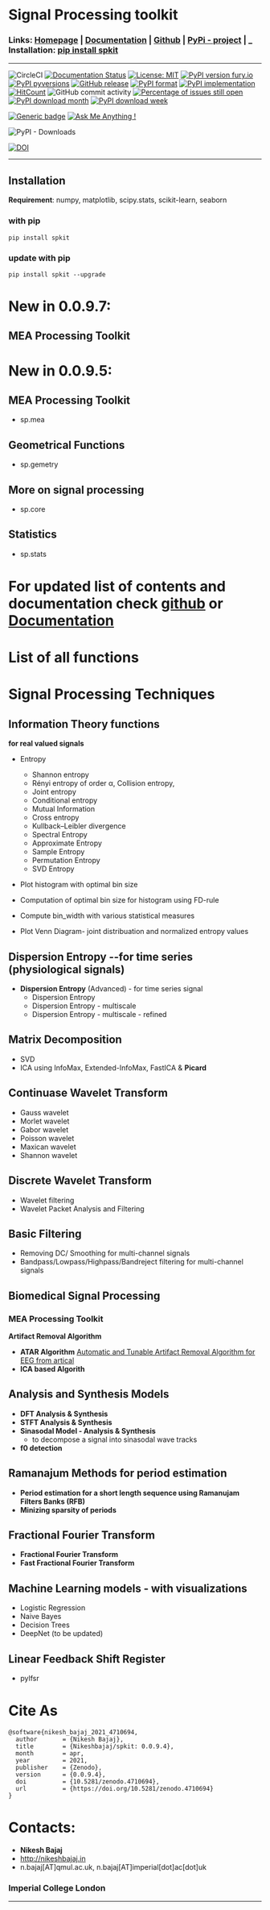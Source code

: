 # Signal Processing toolkit

### Links: **[Homepage](https://spkit.github.io)** | **[Documentation](https://spkit.readthedocs.io/)** | **[Github](https://github.com/Nikeshbajaj/spkit)**  |  **[PyPi - project](https://pypi.org/project/spkit/)** |     _ **Installation:** [pip install spkit](https://pypi.org/project/spkit/)
-----
![CircleCI](https://img.shields.io/circleci/build/github/Nikeshbajaj/spkit)
[![Documentation Status](https://readthedocs.org/projects/spkit/badge/?version=latest)](https://spkit.readthedocs.io/en/latest/?badge=latest)
[![License: MIT](https://img.shields.io/badge/License-MIT-yellow.svg)](https://opensource.org/licenses/MIT)
[![PyPI version fury.io](https://badge.fury.io/py/spkit.svg)](https://pypi.org/project/spkit/)
[![PyPI pyversions](https://img.shields.io/pypi/pyversions/spkit.svg)](https://pypi.python.org/pypi/spkit/)
[![GitHub release](https://img.shields.io/github/release/nikeshbajaj/spkit.svg)](https://GitHub.com/nikeshbajaj/spkit/releases/)
[![PyPI format](https://img.shields.io/pypi/format/spkit.svg)](https://pypi.python.org/pypi/spkit/)
[![PyPI implementation](https://img.shields.io/pypi/implementation/spkit.svg)](https://pypi.python.org/pypi/spkit/)
[![HitCount](http://hits.dwyl.io/nikeshbajaj/spkit.svg)](http://hits.dwyl.io/nikeshbajaj/spkit)
![GitHub commit activity](https://img.shields.io/github/commit-activity/y/nikeshbajaj/spkit?style=plastic)
[![Percentage of issues still open](http://isitmaintained.com/badge/open/nikeshbajaj/spkit.svg)](http://isitmaintained.com/project/nikeshbajaj/spkit "Percentage of issues still open")
[![PyPI download month](https://img.shields.io/pypi/dm/spkit.svg)](https://pypi.org/project/spkit/)
[![PyPI download week](https://img.shields.io/pypi/dw/spkit.svg)](https://pypi.org/project/spkit/)


[![Generic badge](https://img.shields.io/badge/pip%20install-spkit-blue.svg)](https://pypi.org/project/spkit/)
[![Ask Me Anything !](https://img.shields.io/badge/Ask%20me-anything-1abc9c.svg)](mailto:n.bajaj@qmul.ac.uk)

![PyPI - Downloads](https://img.shields.io/pypi/dm/spkit?style=social)

[![DOI](https://raw.githubusercontent.com/Nikeshbajaj/spkit/master/figures/zenodo.4710694.svg)](https://doi.org/10.5281/zenodo.4710694)

<!--[![DOI](https://zenodo.org/badge/DOI/10.5281/zenodo.4710694.svg)](https://doi.org/10.5281/zenodo.4710694)
<a href="https://doi.org/10.5281/zenodo.4710694"><img src="https://zenodo.org/badge/DOI/10.5281/zenodo.4710694.svg" alt="DOI"></a>
-->

-----

## Installation

**Requirement**:  numpy, matplotlib, scipy.stats, scikit-learn, seaborn

### with pip

```
pip install spkit
```

### update with pip

```
pip install spkit --upgrade
```
# New in 0.0.9.7:
## MEA Processing Toolkit

# New in 0.0.9.5:
## MEA Processing Toolkit
  * sp.mea
## Geometrical Functions
  * sp.gemetry
## More on signal processing
  * sp.core
## Statistics
  * sp.stats



# For updated list of contents and documentation check [github](https://GitHub.com/nikeshbajaj/spkit) or [Documentation](https://spkit.readthedocs.io/)

# List of all functions
# Signal Processing Techniques
## **Information Theory functions**
 **for real valued signals**
 * Entropy
   * Shannon entropy
   * Rényi entropy of order α, Collision entropy,
   * Joint entropy
   * Conditional entropy
   * Mutual Information
   * Cross entropy
   * Kullback–Leibler divergence
   * Spectral Entropy
   * Approximate Entropy
   * Sample Entropy
   * Permutation Entropy
   * SVD Entropy

* Plot histogram with optimal bin size
* Computation of optimal bin size for histogram using FD-rule
* Compute bin_width with various statistical measures
* Plot Venn Diagram- joint distribuation and normalized entropy values

## **Dispersion Entropy** --**for time series (physiological signals)**
* **Dispersion Entropy** (Advanced) - for time series signal
  * Dispersion Entropy
  * Dispersion Entropy - multiscale
  * Dispersion Entropy - multiscale - refined


## **Matrix Decomposition**
* SVD
* ICA using InfoMax, Extended-InfoMax, FastICA & **Picard**

## **Continuase Wavelet Transform**
* Gauss wavelet
* Morlet wavelet
* Gabor wavelet
* Poisson wavelet
* Maxican wavelet
* Shannon wavelet

## **Discrete Wavelet Transform**
* Wavelet filtering
* Wavelet Packet Analysis and Filtering

## **Basic Filtering**
* Removing DC/ Smoothing for multi-channel signals
* Bandpass/Lowpass/Highpass/Bandreject filtering for multi-channel signals

## Biomedical Signal Processing

### MEA Processing Toolkit

**Artifact Removal Algorithm**
* **ATAR Algorithm** [Automatic and Tunable Artifact Removal Algorithm for EEG from artical](https://www.sciencedirect.com/science/article/pii/S1746809419302058)
* **ICA based Algorith**

## Analysis and Synthesis Models
* **DFT Analysis & Synthesis**
* **STFT Analysis & Synthesis**
* **Sinasodal Model - Analysis & Synthesis**
  - to decompose a signal into sinasodal wave tracks
* **f0 detection**

## Ramanajum Methods for period estimation
* **Period estimation for a short length sequence using Ramanujam Filters Banks (RFB)**
* **Minizing sparsity of periods**

## Fractional Fourier Transform
* **Fractional Fourier Transform**
* **Fast Fractional Fourier Transform**



## Machine Learning models - with visualizations
* Logistic Regression
* Naive Bayes
* Decision Trees
* DeepNet (to be updated)

## **Linear Feedback Shift Register**
* pylfsr






# Cite As
```
@software{nikesh_bajaj_2021_4710694,
  author       = {Nikesh Bajaj},
  title        = {Nikeshbajaj/spkit: 0.0.9.4},
  month        = apr,
  year         = 2021,
  publisher    = {Zenodo},
  version      = {0.0.9.4},
  doi          = {10.5281/zenodo.4710694},
  url          = {https://doi.org/10.5281/zenodo.4710694}
}
```
# Contacts:

* **Nikesh Bajaj**
* http://nikeshbajaj.in
* n.bajaj[AT]qmul.ac.uk, n.bajaj[AT]imperial[dot]ac[dot]uk
### Imperial College London
______________________________________
